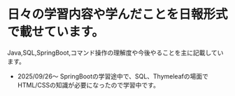 # 日々の学習内容や学んだことを日報形式で載せています。
Java,SQL,SpringBoot,コマンド操作の理解度や今後やることを主に記載しています。
* 2025/09/26～ SpringBootの学習途中で、SQL、Thymeleafの場面でHTML/CSSの知識が必要になったので学習中です。
